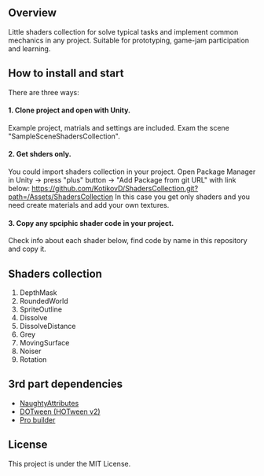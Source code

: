 ## Overview
Little shaders collection for solve typical tasks and implement common mechanics in any project. Suitable for prototyping, game-jam participation  and learning.

## How to install and start
There are three ways:
#### 1. Clone project and open with Unity. 
Example project, matrials and settings are included. Exam the scene "SampleSceneShadersCollection".

#### 2. Get shders only.
You could import shaders collection in your project. Open Package Manager in Unity -> press "plus" button -> "Add Package from git URL" with link below: https://github.com/KotikovD/ShadersCollection.git?path=/Assets/ShadersCollection
In this case you get only shaders and you need create materials and add your own textures.

#### 3. Copy any spciphic shader code in your project. 
Check info about each shader below, find code by name in this repository and copy it.

## Shaders collection
1. DepthMask
2. RoundedWorld
3. SpriteOutline
4. Dissolve
5. DissolveDistance
6. Grey
7. MovingSurface
8. Noiser
9. Rotation

## 3rd part dependencies
* [NaughtyAttributes](https://assetstore.unity.com/packages/tools/utilities/naughtyattributes-129996#publisher)
* [DOTween (HOTween v2)](https://assetstore.unity.com/packages/tools/animation/dotween-hotween-v2-27676#publisher)
* [Pro builder](https://unity.com/ru/features/probuilder)

## License
This project is under the MIT License.
